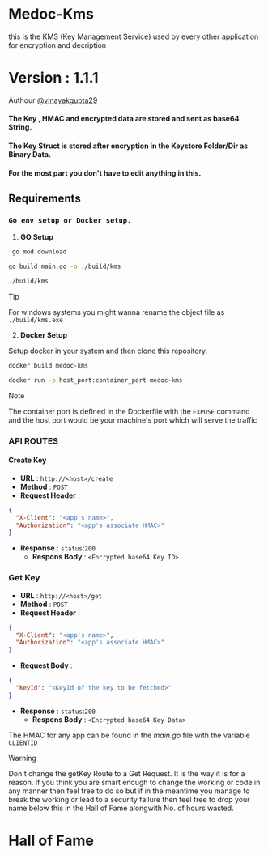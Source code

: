 # Medoc-Kms

this is the KMS (Key Management Service) used by every other application for encryption and decription

# Version : 1.1.1

Authour [@vinayakgupta29](https://www.github.com/vinayakgupta29)

#### The Key , HMAC and encrypted data are stored and sent as base64 String.

#### The Key Struct is stored after encryption in the Keystore Folder/Dir as Binary Data.

#### For the most part you don't have to edit anything in this.

## Requirements

### `Go env setup or Docker setup.`

1. <b>GO Setup</b>

```sh
 go mod download
```

```sh
go build main.go -o ./build/kms
```

```sh
./build/kms
```

> [!TIP]
>
> For windows systems you might wanna rename the object file as `./build/kms.exe`

2. <b>Docker Setup</b>

Setup docker in your system and then clone this repository.

```sh
docker build medoc-kms
```

```sh
docker run -p host_port:container_port medoc-kms
```

> [!NOTE]
>
> The container port is defined in the Dockerfile with the `EXPOSE` command and the host port would be your machine's port which will serve the traffic

### API ROUTES

#### Create Key

- **URL** : `http://<host>/create`
- **Method** : `POST`
- **Request Header** :

```json
{
  "X-Client": "<app's name>",
  "Authorization": "<app's associate HMAC>"
}
```

- **Response** :
  `status`:`200`
  - **Respons Body** : `<Encrypted base64 Key ID>`

### Get Key

- **URL** : `http://<host>/get`
- **Method** : `POST`
- **Request Header** :

```json
{
  "X-Client": "<app's name>",
  "Authorization": "<app's associate HMAC>"
}
```

- **Request Body** :

```json
{
  "keyId": "<KeyId of the key to be fetched>"
}
```

- **Response** :
  `status`:`200`
  - **Respons Body** : `<Encrypted base64 Key Data>`

The HMAC for any app can be found in the _main.go_ file with the variable `CLIENTID`

> [!WARNING]
>
> Don't change the getKey Route to a Get Request. It is the way it is for a reason.
> If you think you are smart enough to change the working or code in any manner then feel free to do so but if in the meantime you manage to break the working or lead to a security failure then feel free to drop your name below this in the Hall of Fame alongwith No. of hours wasted.

# Hall of Fame
